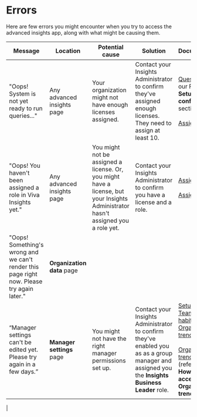 # Errors

Here are few errors you might encounter when you try to access the advanced insights app, along with what might be causing them.

|Message|Location|Potential cause|Solution|Documentation
|-------|-----------|-------|---|---|
|"Oops! System is not yet ready to run queries..."|Any advanced insights page|Your organization might not have enough licenses assigned. |Contact your Insights Administrator to confirm they've assigned enough licenses. They need to assign at least 10. |[Question 4](faq.md#q4-our-admin-assigned-the-required-licenses-why-cant-insights-analysts-access-the-advanced-insights-app) in our FAQ's **Setup and configuration** section. <br><br>[Assign licenses](../setup-maint/assign-licenses.md) 
|"Oops! You haven't been assigned a role in Viva Insights yet."|Any advanced insights page| You might not be assigned a license. Or, you might have a license, but your Insights Administrator hasn't assigned you a role yet.| Contact your Insights Administrator to confirm you have a license and a role.| [Assign licenses](../setup-maint/assign-licenses.md) <br><br> [Assign roles](../setup-maint/assign-licenses.md)
|"Oops! Something's wrong and we can't render this page right now. Please try again later."| **Organization data** page |
|“Manager settings can't be edited yet. Please try again in a few days.” | **Manager settings** page| You might not have the right manager permissions set up.|Contact your Insights Administrator to confirm they've enabled you as as a group manager and assigned you the **Insights Business Leader** role.| [Setup for Teamwork habits and Organization trends](../../org-team-insights/setup.md) <br><br>[Organization trends FAQ](../../org-team-insights/org-insights.md) (refer to **Q4. How can I gain access to Organization trends?**)
|


<!--why would people be trying to access Manager settings? Would they also see this error on the Org trends page?

"This email doesn't meet the five-recipient minimum for read statistics" - I don't think this should go here, because people will encounter it through personal insights/Outlook.-->